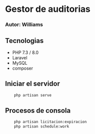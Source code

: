# Gestor de auditorias


### Autor: Williams 


## Tecnologias
* PHP 7.3 / 8.0
* Laravel
* MySQL
* composer

## Iniciar el servidor
```bash
    php artisan serve
```

## Procesos de consola
```bash
    php artisan licitacion:expiracion
    php artisan schedule:work
```

